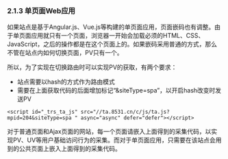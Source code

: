 ### 2.1.3 单页面Web应用

如果站点是基于Angular.js、Vue.js等构建的单页面应用，页面嵌码也有调整。由于单页面应用就只有一个页面，浏览器一开始会加载必须的HTML、CSS、JavaScript，之后的操作都是在这个页面上的。如果嵌码采用普通的方式，那么不管在站点内如何切换页面，PV只有一个。

所以，为了实现在切换路由时可以实现PV的获取，有两个要求：

* 站点需要以hash的方式作为路由模式
* 需要在上面获取代码的后面增加标记“&siteType=spa”，以开启hash改变时发送PV

```
<script id="_trs_ta_js" src="//ta.8531.cn/c/js/ta.js?mpid=204&siteType=spa " async="async" defer="defer"></script>
```

对于普通页面和Ajax页面的网站，每一个页面请嵌入上面得到的采集代码，以实现PV、UV等用户基础访问行为的采集。而对于单页面应用，只需要在该站点会用到的公共页面上嵌入上面得到的采集代码。

